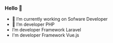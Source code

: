 ### Hello 👋



- 🔭 I’m currently working on Sofware Developer
- 🌱 I’m developer PHP
-    I’m developer Framework Laravel
-    I'm developer Framework Vue.js


